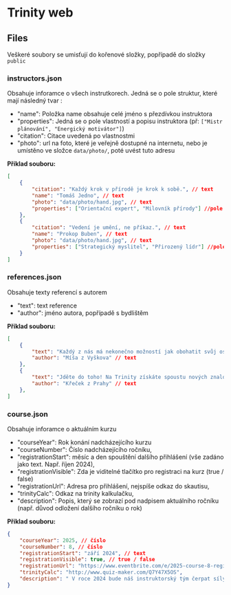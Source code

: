 # Trinity web

## Files

Veškeré soubory se umisťují do kořenové složky, popřípadě do složky `public`

### instructors.json

Obsahuje inforamce o všech instrutkorech. Jedná se o pole struktur, které mají následný tvar :

-   "name": Položka name obsahuje celé jméno s přezdívkou instruktora
-   "properties": Jedná se o pole vlastností a popisu instruktora (př: `["Mistr plánování", "Energický motivátor"]`)
-   "citation": Citace uvedená po vlastnostmi
-   "photo": url na foto, které je veřejně dostupné na internetu, nebo je umístěno ve složce `data/photo/`, poté uvést tuto adresu

**Příklad souboru:**

```JSON
[
    {
        "citation": "Každý krok v přírodě je krok k sobě.", // text
        "name": "Tomáš Jedno", // text
        "photo": "data/photo/hand.jpg", // text
        "properties": ["Orientační expert", "Milovník přírody"] //pole textů
    },
    {
        "citation": "Vedení je umění, ne příkaz.", // text
        "name": "Prokop Buben", // text
        "photo": "data/photo/hand.jpg", // text
        "properties": ["Strategický myslitel", "Přirozený lídr"] //pole textů
    }
]
```

### references.json

Obsahuje texty referencí s autorem

-   "text": text reference
-   "author": jméno autora, popřípadě s bydlištěm

**Příklad souboru:**

```JSON
[
    {
        "text": "Každý z nás má nekonečno možností jak obohatit svůj osobní i skautský život, stačí se jim jen otevřít a přijmout ty dobré i ty špatné věci, které přináší. Tohle a mnohé další mě naučil kurz Trinity.", // text
        "author": "Míša z Vyškova" // text
    },
    {
        "text": "Jděte do toho! Na Trinity získáte spoustu nových znalostí tak zábavnou formou, že byste se nejraději na kurz přihlásili i příští rok!", // text
        "author": "Křeček z Prahy" // text
    },
]

```

### course.json

Obsahuje inforamce o aktuálním kurzu

-   "courseYear": Rok konání nadcházejícího kurzu
-   "courseNumber": Číslo nadcházejícího ročníku,
-   "registrationStart": měsíc a den spouštění dalšího přihlášení (vše zadáno jako text. Např. říjen 2024),
-   "registrationVisible": Zda je viditelné tlačítko pro registraci na kurz (true / false)
-   "registrationUrl": Adresa pro přihlášení, nejspíše odkaz do skautisu,
-   "trinityCalc": Odkaz na trinity kalkulačku,
-   "description": Popis, který se zobrazí pod nadpisem aktuálního ročníku (např. důvod odložení dalšího ročníku o rok)

**Příklad souboru:**

```JSON
{
    "courseYear": 2025, // číslo
    "courseNumber": 8, // číslo
    "registrationStart": "září 2024", // text
    "registrationVisible": true, // true / false
    "registrationUrl": "https://www.eventbrite.com/e/2025-course-8-registration-1234567890", // text
    "trinityCalc": "http://www.quiz-maker.com/Q7Y47X5OS",
    "description": " V roce 2024 bude náš instruktorský tým čerpat síly a revidovat programy, \n aby se mohl v roce 2025 vrátit s ještě větším nadšením, chutí i novými zajímavými programy." // text
}
```
